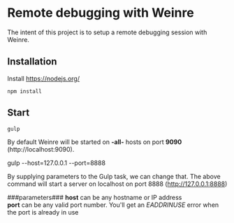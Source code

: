 # Remote debugging with Weinre

The intent of this project is to setup a remote debugging session with Weinre. 

## Installation

Install https://nodejs.org/

    npm install


## Start
  
    gulp

By default Weinre will be started on **-all-** hosts on port **9090** (http://localhost:9090).

  gulp --host=127.0.0.1 --port=8888

By supplying parameters to the Gulp task, we can change that. The above command will start a server on localhost on port 8888 (http://127.0.0.1:8888)<br />

###parameters###
**host** can be any hostname or IP address <br />
**port** can be any valid port number. You'll get an *EADDRINUSE* error when the port is already in use
